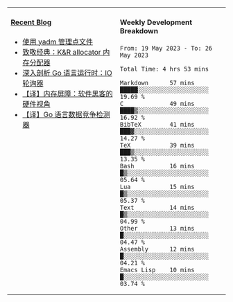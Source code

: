 <table width="960px">
<tr>
<td valign="top" width="50%">

#### <a href="https://www.kongjun18.me" target="_blank">Recent Blog</a>

<!-- BLOG-POST-LIST:START -->
- [使用 yadm 管理点文件](https://kongjun18.github.io/posts/2023/04/07/)
- [致敬经典：K&amp;R allocator 内存分配器](https://kongjun18.github.io/posts/2022/12/12/)
- [深入剖析 Go 语言运行时：IO 轮询器](https://kongjun18.github.io/posts/2022/11/21/)
- [【译】内存屏障：软件黑客的硬件视角](https://kongjun18.github.io/posts/2022/11/03/)
- [【译】Go 语言数据竞争检测器](https://kongjun18.github.io/posts/2022/10/25/)
<!-- BLOG-POST-LIST:END -->

</td>
<td valign="top" width="50%">

#### Weekly Development Breakdown

<!--START_SECTION:waka-->

```text
From: 19 May 2023 - To: 26 May 2023

Total Time: 4 hrs 53 mins

Markdown      57 mins         █████░░░░░░░░░░░░░░░░░░░░   19.69 %
C             49 mins         ████▒░░░░░░░░░░░░░░░░░░░░   16.92 %
BibTeX        41 mins         ███▓░░░░░░░░░░░░░░░░░░░░░   14.27 %
TeX           39 mins         ███▒░░░░░░░░░░░░░░░░░░░░░   13.35 %
Bash          16 mins         █▒░░░░░░░░░░░░░░░░░░░░░░░   05.64 %
Lua           15 mins         █▒░░░░░░░░░░░░░░░░░░░░░░░   05.37 %
Text          14 mins         █▒░░░░░░░░░░░░░░░░░░░░░░░   04.99 %
Other         13 mins         █░░░░░░░░░░░░░░░░░░░░░░░░   04.47 %
Assembly      12 mins         █░░░░░░░░░░░░░░░░░░░░░░░░   04.21 %
Emacs Lisp    10 mins         █░░░░░░░░░░░░░░░░░░░░░░░░   03.74 %
```

<!--END_SECTION:waka-->
</td>
</tr>

</table>
